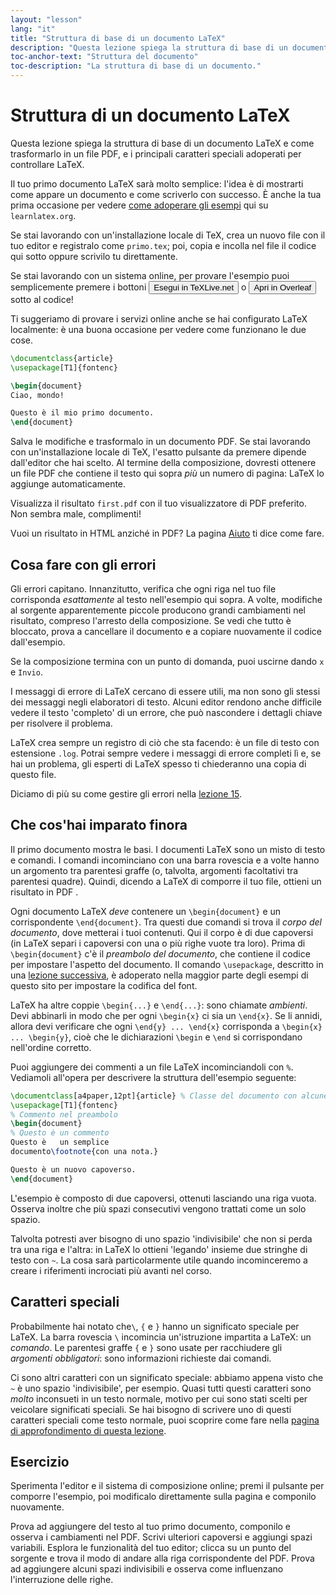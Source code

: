 ```yaml
---
layout: "lesson"
lang: "it"
title: "Struttura di base di un documento LaTeX"
description: "Questa lezione spiega la struttura di base di un documento LaTeX e come trasformarlo in un file PDF, e i principali caratteri speciali adoperati per controllare LaTeX."
toc-anchor-text: "Struttura del documento"
toc-description: "La struttura di base di un documento."
---
```


# Struttura di un documento LaTeX

<span
  class="summary">Questa lezione spiega la struttura di base di un documento LaTeX e come trasformarlo in un file PDF, e i principali caratteri speciali adoperati per controllare LaTeX.</span>

Il tuo primo documento LaTeX sarà molto semplice: l'idea è di mostrarti come 
appare un documento e come scriverlo con successo. È anche la tua prima
occasione per vedere [come adoperare gli esempi](help) qui su `learnlatex.org`.

Se stai lavorando con un'installazione locale di TeX, crea un nuovo file
con il tuo editor e registralo come `primo.tex`; poi, copia e incolla nel file 
il codice qui sotto oppure scrivilo tu direttamente.

Se stai lavorando con un sistema online, per provare l'esempio puoi 
semplicemente premere i bottoni <button>Esegui in TeXLive.net</button> o 
<button>Apri in Overleaf</button> sotto al codice!

<p
  class="hint">Ti suggeriamo di provare i servizi online anche se hai configurato LaTeX localmente: 
  è una buona occasione per vedere come funzionano le due cose.</p>

```latex
\documentclass{article}
\usepackage[T1]{fontenc}

\begin{document}
Ciao, mondo!

Questo è il mio primo documento.
\end{document}
```

Salva le modifiche e trasformalo in un documento PDF. 
Se stai lavorando con un'installazione locale di TeX, l'esatto pulsante
da premere dipende dall'editor che hai scelto. 
Al termine della composizione, dovresti ottenere un file PDF
che contiene il testo qui sopra _più_ un numero di pagina:
LaTeX lo aggiunge automaticamente.

Visualizza il risultato `first.pdf` con il tuo visualizzatore
di PDF preferito.
Non sembra male, complimenti!

Vuoi un risultato in HTML anziché in PDF? La pagina
[Aiuto](./help) ti dice come fare.

## Cosa fare con gli errori

Gli errori capitano.
Innanzitutto, verifica che  ogni riga nel tuo file 
corrisponda _esattamente_ al testo nell'esempio qui sopra.
A volte, modifiche al sorgente apparentemente piccole 
producono grandi cambiamenti nel risultato, compreso 
l'arresto della composizione.
Se vedi che tutto è bloccato, prova a cancellare il 
documento e a copiare nuovamente il codice dall'esempio.

Se la composizione termina con un punto di domanda, puoi
uscirne dando `x` e `Invio`.

I messaggi di errore di LaTeX cercano di essere utili, ma 
non sono gli stessi dei messaggi negli elaboratori di testo.
Alcuni editor rendono anche difficile vedere il testo 
'completo' di un errore, che può nascondere i dettagli chiave
per risolvere il problema.

LaTeX crea sempre un registro di ciò che sta facendo: è un 
file di testo con estensione `.log`.
Potrai sempre vedere i messaggi di errore completi lì e, 
se hai un problema, gli esperti di LaTeX spesso ti chiederanno 
una copia di questo file.

<p
  class="hint">Diciamo di più su come gestire gli errori
  nella <a href="./lesson-15">lezione 15</a>.</p>

## Che cos'hai imparato finora

Il primo documento mostra le basi.
I documenti LaTeX sono un misto di testo e comandi.
I comandi incominciano con una barra rovescia
e a volte hanno un argomento tra parentesi graffe
(o, talvolta, argomenti facoltativi tra parentesi quadre).
Quindi, dicendo a LaTeX di comporre il tuo file,
ottieni un risultato in PDF .

Ogni documento LaTeX _deve_ contenere un `\begin{document}`
e un corrispondente `\end{document}`.
Tra questi due comandi si trova il *corpo del documento*, 
dove metterai i tuoi contenuti.
Qui il corpo è di due capoversi (in LaTeX separi i capoversi
con una o più righe vuote tra loro).
Prima di `\begin{document}` c'è il *preambolo del documento*,
che contiene il codice per impostare l'aspetto del documento.
Il comando `\usepackage`, descritto in una [lezione successiva](lesson-06),
è adoperato nella maggior parte degli esempi di questo sito
per impostare la codifica del font.

LaTeX ha altre coppie `\begin{...}` e `\end{...}`: sono
chiamate *ambienti*.
Devi abbinarli in modo che per ogni `\begin{x}` ci sia un `\end{x}`.
Se li annidi, allora devi verificare che ogni `\end{y} ... \end{x}`
corrisponda a `\begin{x} ... \begin{y}`, cioè che le dichiarazioni 
`\begin` e `\end` si corrispondano nell'ordine corretto.

Puoi aggiungere dei commenti a un file LaTeX incominciandoli con
`%`. Vediamoli all'opera per descrivere la struttura dell'esempio
seguente:

```latex
\documentclass[a4paper,12pt]{article} % Classe del documento con alcune opzioni
\usepackage[T1]{fontenc}
% Commento nel preambolo
\begin{document}
% Questo è un commento
Questo è   un semplice
documento\footnote{con una nota.}

Questo è un nuovo capoverso.
\end{document}
```

L'esempio è composto di due capoversi, ottenuti lasciando una riga vuota. 
Osserva inoltre che più spazi consecutivi vengono trattati come un solo spazio.

Talvolta potresti aver bisogno di uno spazio 'indivisibile' che non si perda
tra una riga e l'altra: in LaTeX lo ottieni 'legando' insieme due stringhe di 
testo con `~`.
La cosa sarà particolarmente utile quando incominceremo a creare i riferimenti
incrociati più avanti nel corso.

## Caratteri speciali

Probabilmente hai notato che``\``, `{` e `}` hanno un significato speciale
per LaTeX.
La barra rovescia ``\`` incomincia un'istruzione impartita a LaTeX: un _comando_. 
Le parentesi graffe `{` e `}` sono usate per racchiudere gli _argomenti obbligatori_: 
sono informazioni richieste dai comandi.

Ci sono altri caratteri con un significato speciale: abbiamo appena visto che `~`
è uno spazio 'indivisibile', per esempio. Quasi tutti questi caratteri sono _molto_
inconsueti in un testo normale, motivo per cui sono stati scelti per veicolare
significati speciali.
Se hai bisogno di scrivere uno di questi caratteri speciali come testo normale,
puoi scoprire come fare nella [pagina di approfondimento di questa lezione](more-03).

## Esercizio

Sperimenta l'editor e il sistema di composizione online; premi il 
pulsante per comporre l'esempio, poi modificalo direttamente sulla pagina
e componilo nuovamente.

Prova ad aggiungere del testo al tuo primo documento, componilo e osserva
i cambiamenti nel PDF. 
Scrivi ulteriori capoversi e aggiungi spazi variabili. Esplora le funzionalità
del tuo editor; clicca su un punto del sorgente e trova il modo di andare
alla riga corrispondente del PDF. 
Prova ad aggiungere alcuni spazi indivisibili e osserva come influenzano
l'interruzione delle righe.
